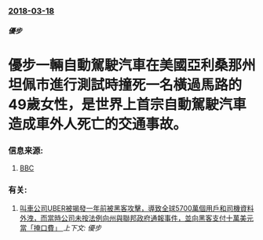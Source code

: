 ### [2018-03-18](/zh/news/2018/03/18/index.md)

##### 優步
# 優步一輛自動駕駛汽車在美國亞利桑那州坦佩市進行測試時撞死一名橫過馬路的49歲女性，是世界上首宗自動駕駛汽車造成車外人死亡的交通事故。 




### 信息来源:

1. [BBC](http://www.bbc.co.uk/news/business-43459156)

### 有关:

1. [叫車公司UBER被揭發一年前被黑客攻擊，導致全球5700萬個用戶和司機資料外洩，而當時公司未按法例向州與聯邦政府通報事件，並向黑客支付十萬美元當「掩口費」 ](/zh/news/2017/11/22/叫車公司UBER被揭發一年前被黑客攻擊-導致全球5700萬個用戶和司機資料外洩-而當時公司未按法例向州與聯邦政府通報事件.md) _上下文: 優步_

